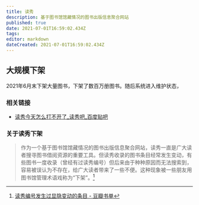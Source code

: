 ```yaml
---
title: 读秀
description: 基于图书馆馆藏情况的图书出版信息聚合网站
published: true
date: 2021-07-01T16:59:02.434Z
tags: 
editor: markdown
dateCreated: 2021-07-01T16:59:02.434Z
---
```


## 大规模下架

2021年6月末下架大量图书，下架了数百万册图书。随后系统进入维护状态，

### 相关链接

+ [读秀今天怎么打不开了_读秀吧_百度贴吧](https://web.archive.org/web/20210701085632/https://tieba.baidu.com/p/7419570154)

### 关于读秀下架

> 作为一个基于图书馆馆藏情况的图书出版信息聚合网站，读秀一直是广大读者搜寻图书借阅资源的重要工具。但读秀收录的图书条目经常发生变动，有些图书一度收录（曾经有过读秀编号）但后来由于种种原因而无法搜索到，容易被误认为不存在，给广大读者带来了一些不便。这种现象被一些朋友用图书馆管理术语戏称为“下架”。[^135314774]

[^135314774]: [读秀编号发生过显隐变动的条目 - 豆瓣书单](https://web.archive.org/web/20210701090039/https://www.douban.com/doulist/135314774/)
